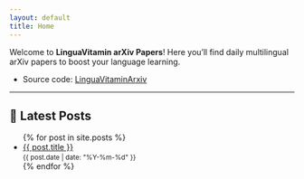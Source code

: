 ```yaml
---
layout: default
title: Home
---
```


Welcome to **LinguaVitamin arXiv Papers**!
Here you’ll find daily multilingual arXiv papers to boost your language learning.

- Source code: [LinguaVitaminArxiv](https://github.com/sliuxl/LinguaVitaminArxiv)

---

## 📰 Latest Posts

<ul>
  {% for post in site.posts %}
    <li>
      <a href="{{ site.baseurl }}{{ post.url }}">{{ post.title }}</a><br />
      <small>{{ post.date | date: "%Y-%m-%d" }}</small>
    </li>
  {% endfor %}
</ul>
